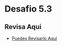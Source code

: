 # Desafio 5.3

## Revisa Aqui

- [Puedes Revisarlo Aqui](https://visionary-faloodeh-fa3acd.netlify.app)
